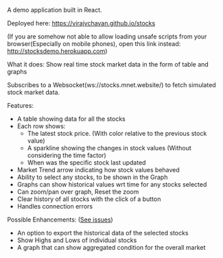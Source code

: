 A demo application built in React.

Deployed here: https://virajvchavan.github.io/stocks

(If you are somehow not able to allow loading unsafe scripts from your browser(Especially on mobile phones), open this link instead: http://stocksdemo.herokuapp.com)

What it does: Show real time stock market data in the form of table and graphs

Subscribes to a Websocket(ws://stocks.mnet.website/) to fetch simulated stock market data.

Features:
  - A table showing data for all the stocks
  - Each row shows:
    - The latest stock price. (With color relative to the previous stock value)
    - A sparkline showing the changes in stock values (Without considering the time factor)
    - When was the specific stock last updated
  - Market Trend arrow indicating how stock values behaved
  - Ability to select any stocks, to be shown in the Graph
  - Graphs can show historical values wrt time for any stocks selected
  - Can zoom/pan over graph, Reset the zoom
  - Clear history of all stocks with the click of a button
  - Handles connection errors
  
Possible Enhancements: ([See issues](https://github.com/virajvchavan/stocks/issues))
  - An option to export the historical data of the selected stocks
  - Show Highs and Lows of individual stocks
  - A graph that can show aggregated condition for the overall market

